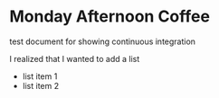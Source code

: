# Monday Afternoon Coffee

test document for showing continuous integration

I realized that I wanted to add a list

* list item 1
* list item 2

